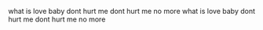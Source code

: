 what is love baby dont hurt me dont hurt me no more
what is love 
baby dont hurt  me
 dont hurt me no more
